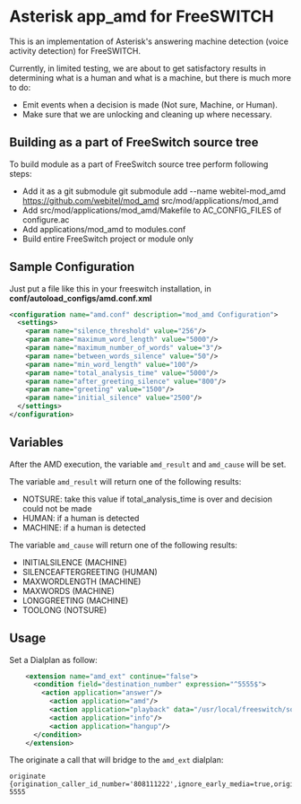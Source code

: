 Asterisk app_amd for FreeSWITCH
===============================

This is an implementation of Asterisk's answering machine detection (voice
activity detection) for FreeSWITCH.

Currently, in limited testing, we are about to get satisfactory results in
determining what is a human and what is a machine, but there is much more to
do:

* Emit events when a decision is made (Not sure, Machine, or Human).
* Make sure that we are unlocking and cleaning up where necessary.

Building as a part of FreeSwitch source tree
--------------------

To build module as a part of FreeSwitch source tree perform following steps:

- Add it as a git submodule git submodule add --name webitel-mod_amd https://github.com/webitel/mod_amd src/mod/applications/mod_amd
- Add  src/mod/applications/mod_amd/Makefile to AC_CONFIG_FILES of configure.ac
- Add applications/mod_amd to modules.conf
- Build entire FreeSwitch project or module only


Sample Configuration
--------------------

Just put a file like this in your freeswitch installation, in **conf/autoload_configs/amd.conf.xml**
```xml
<configuration name="amd.conf" description="mod_amd Configuration">
  <settings>
    <param name="silence_threshold" value="256"/>
    <param name="maximum_word_length" value="5000"/>
    <param name="maximum_number_of_words" value="3"/>
    <param name="between_words_silence" value="50"/>
    <param name="min_word_length" value="100"/>
    <param name="total_analysis_time" value="5000"/>
    <param name="after_greeting_silence" value="800"/>
    <param name="greeting" value="1500"/>
    <param name="initial_silence" value="2500"/>
  </settings>
</configuration>
```

Variables
---------

After the AMD execution, the variable `amd_result` and `amd_cause` will be set.

The variable `amd_result` will return one of the following results:

- NOTSURE: take this value if total_analysis_time is over and decision could not be made
- HUMAN: if a human is detected
- MACHINE: if a human is detected


The variable `amd_cause` will return one of the following results:

- INITIALSILENCE (MACHINE)
- SILENCEAFTERGREETING (HUMAN)
- MAXWORDLENGTH (MACHINE)
- MAXWORDS (MACHINE)
- LONGGREETING (MACHINE)
- TOOLONG (NOTSURE)


Usage
-----

Set a Dialplan as follow:

```xml
    <extension name="amd_ext" continue="false">
      <condition field="destination_number" expression="^5555$">
        <action application="answer"/>
          <action application="amd"/>
          <action application="playback" data="/usr/local/freeswitch/sounds/en/us/callie/voicemail/8000/vm-hello.wav"/>
          <action application="info"/>
          <action application="hangup"/>
      </condition>
    </extension>
```

The originate a call that will bridge to the `amd_ext` dialplan:

    originate {origination_caller_id_number='808111222',ignore_early_media=true,originate_timeout=45}sofia/gateway/mygateway/0044888888888 5555
